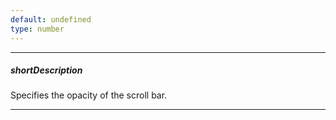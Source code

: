 ```yaml
---
default: undefined
type: number
---
```

---
##### shortDescription
Specifies the opacity of the scroll bar.

---
